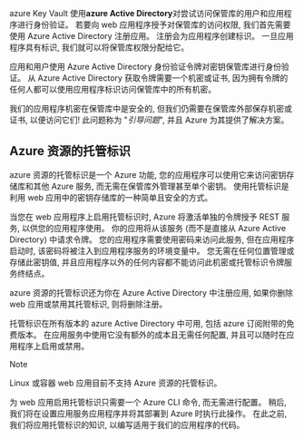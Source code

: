 azure Key Vault 使用**azure Active Directory**对尝试访问保管库的用户和应用程序进行身份验证。 若要向 web 应用程序授予对保管库的访问权限, 我们首先需要使用 Azure Active Directory 注册应用。 注册会为应用程序创建标识。 一旦应用程序具有标识, 我们就可以将保管库权限分配给它。

应用和用户使用 Azure Active Directory 身份验证令牌对密钥保管库进行身份验证。 从 Azure Active Directory 获取令牌需要一个机密或证书, 因为拥有令牌的任何人都可以使用应用程序标识访问保管库中的所有机密。

我们的应用程序机密在保管库中是安全的, 但我们仍需要在保管库外部保存机密或证书, 以便访问它们! 此问题称为 "*引导问题*", 并且 Azure 为其提供了解决方案。

## <a name="managed-identities-for-azure-resources"></a>Azure 资源的托管标识

azure 资源的托管标识是一个 Azure 功能, 您的应用程序可以使用它来访问密钥存储库和其他 Azure 服务, 而无需在保管库外管理甚至单个密钥。 使用托管标识是利用 web 应用中的密钥存储库的一种简单且安全的方式。

当您在 web 应用程序上启用托管标识时, Azure 将激活单独的令牌授予 REST 服务, 以供您的应用程序使用。 你的应用将从该服务 (而不是直接从 Azure Active Directory) 中请求令牌。 您的应用程序需要使用密码来访问此服务, 但在应用程序启动时, 该密码将被注入到应用程序服务的环境变量中。 您无需在任何位置管理或存储此密钥值, 并且应用程序以外的任何内容都不能访问此机密或托管标识令牌服务终结点。

azure 资源的托管标识还为你在 Azure Active Directory 中注册应用, 如果你删除 web 应用或禁用其托管标识, 则将删除注册。

托管标识在所有版本的 azure Active Directory 中可用, 包括 azure 订阅附带的免费版本。 在应用服务中使用它没有额外的成本且无需任何配置, 并且可以随时在应用程序上启用或禁用。

> [!NOTE]
> Linux 或容器 web 应用目前不支持 Azure 资源的托管标识。

为 web 应用启用托管标识只需要一个 Azure CLI 命令, 而无需进行配置。 稍后, 我们将在设置应用服务应用程序并将其部署到 Azure 时执行此操作。 在此之前, 我们将应用托管标识的知识, 以编写适用于我们的应用程序的代码。